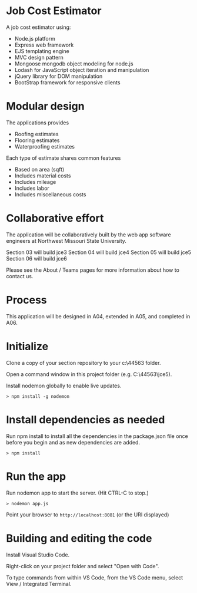 # Job Cost Estimator

A job cost estimator using:

- Node.js platform
- Express web framework
- EJS templating engine
- MVC design pattern
- Mongoose mongodb object modeling for node.js
- Lodash for JavaScript object iteration and manipulation 
- jQuery library for DOM manipulation
- BootStrap framework for responsive clients

# Modular design 

The applications provides

- Roofing estimates
- Flooring estimates
- Waterproofing estimates

Each type of estimate shares common features

- Based on area (sqft)
- Includes material costs
- Includes mileage
- Includes labor
- Includes miscellaneous costs

# Collaborative effort

The application will be collaboratively built by the web app software engineers 
at Northwest Missouri State University.

Section 03 will build jce3
Section 04 will build jce4
Section 05 will build jce5
Section 06 will build jce6

Please see the About / Teams pages for more information about how to contact us. 

# Process

This application will be designed in A04, extended in A05, and completed in A06.

# Initialize

Clone a copy of your section repository to your c:\44563 folder.

Open a command window in this project folder (e.g. C:\44563\jce5).

Install nodemon globally to enable live updates.

```
> npm install -g nodemon
```

# Install dependencies as needed

Run npm install to install all the dependencies in the package.json file 
once before you begin and as new dependencies are added.

```
> npm install
```

# Run the app

Run nodemon app to start the server.  (Hit CTRL-C to stop.)

```
> nodemon app.js
```

Point your browser to `http://localhost:8081` (or the URI displayed)

# Building and editing the code

Install Visual Studio Code.

Right-click on your project folder and select "Open with Code".

To type commands from within VS Code, from the VS Code menu, select View / Integrated Terminal.






